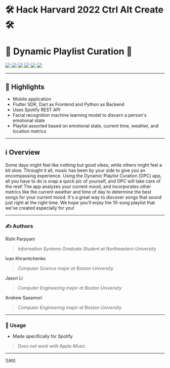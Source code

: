 # 🛠 Hack Harvard 2022 Ctrl Alt Create 🛠
# 🎵 Dynamic Playlist Curation 🎵

<img src="https://img.shields.io/badge/Python-FFD43B?style=for-the-badge&logo=python&logoColor=blue" /> <img src="https://img.shields.io/badge/Dart-0175C2?style=for-the-badge&logo=dart&logoColor=white" /> <img src="https://img.shields.io/badge/Flutter-02569B?style=for-the-badge&logo=flutter&logoColor=white" /> <img src="https://img.shields.io/badge/iOS-000000?style=for-the-badge&logo=ios&logoColor=white" /> <img src="https://img.shields.io/badge/Google_Cloud-4285F4?style=for-the-badge&logo=google-cloud&logoColor=white" /> <img src="https://img.shields.io/badge/Spotify-1ED760?&style=for-the-badge&logo=spotify&logoColor=white" />


---


## 🌟 Highlights

- Mobile application
- Flutter SDK, Dart as Frontend and Python as Backend
- Uses Spotify REST API
- Facial recognition machine learning model to discern a person's emotional state
- Playlist assorted based on emotional state, current time, weather, and location metrics


---


## ℹ️ Overview

Some days might feel like nothing but good vibes, while others might feel a bit slow. Throught it all, music has been by your side to give you an encompassing experience. Using the Dynamic Playlist Curation (DPC) app, all you have to do is snap a quick pic of yourself, and DPC will take care of the rest! The app analyzes your current mood, and incorporates other metrics like the current weather and time of day to determine the best songs for your current mood. It's a great way to discover songs that sound just right at the right time. We hope you'll enjoy the 10-song playlist that we've created especially for you!


---


### ✍️ Authors

Rishi Parpyani
> _Information Systems Graduate Student at Northeastern University_

Ivan Khramtchenko
> _Computer Science major at Boston University_

Jason Li
> _Computer Engineering major at Boston University_

Andrew Sasamori
> _Computer Engineering major at Boston University_


---


### 🚀 Usage

* Made specifically for Spotify
> _Does not work with Apple Music_


---

![Alt]
